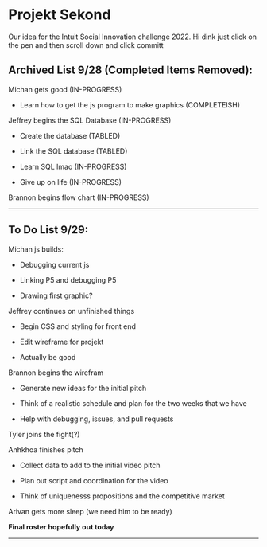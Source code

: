 # Projekt Sekond
Our idea for the Intuit Social Innovation challenge 2022.
Hi dink just click on the pen and then scroll down and click committ

## Archived List 9/28 (Completed Items Removed):

Michan gets good (IN-PROGRESS)
    
- Learn how to get the js program to make graphics (COMPLETEISH)
    
Jeffrey begins the SQL Database (IN-PROGRESS)

- Create the database (TABLED)
    
- Link the SQL database (TABLED)
    
- Learn SQL lmao (IN-PROGRESS)
    
- Give up on life (IN-PROGRESS)
    
Brannon begins flow chart (IN-PROGRESS)

---

## To Do List 9/29:

Michan js builds:

- Debugging current js
        
- Linking P5 and debugging P5
        
- Drawing first graphic?
        
Jeffrey continues on unfinished things
        
- Begin CSS and styling for front end
        
- Edit wireframe for projekt
        
- Actually be good
        
Brannon begins the wirefram

- Generate new ideas for the initial pitch
        
- Think of a realistic schedule and plan for the two weeks that we have
        
- Help with debugging, issues, and pull requests
        
Tyler joins the fight(?)

Anhkhoa finishes pitch

- Collect data to add to the initial video pitch
        
- Plan out script and coordination for the video
        
- Think of uniquenesss propositions and the competitive market
        
Arivan gets more sleep (we need him to be ready)

**Final roster hopefully out today**

---
